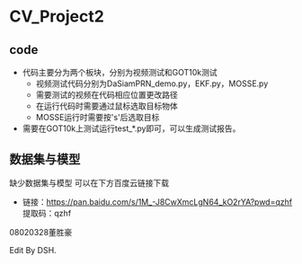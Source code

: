 ﻿# CV_Project2


## code

* 代码主要分为两个板块，分别为视频测试和GOT10k测试
    *  视频测试代码分别为DaSiamPRN_demo.py，EKF.py，MOSSE.py 
    *  需要测试的视频在代码相应位置更改路径
    *  在运行代码时需要通过鼠标选取目标物体
    *  MOSSE运行时需要按's'后选取目标
* 需要在GOT10k上测试运行test_*.py即可，可以生成测试报告。


## 数据集与模型

缺少数据集与模型 可以在下方百度云链接下载

* 链接：https://pan.baidu.com/s/1M_-J8CwXmcLgN64_kO2rYA?pwd=qzhf 提取码：qzhf




08020328董胜豪


Edit By DSH.
